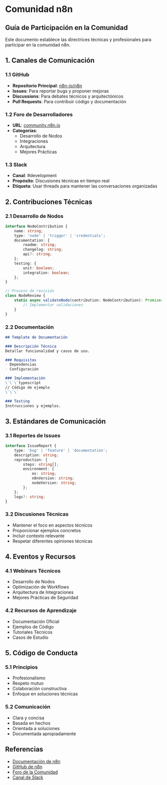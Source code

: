 # Comunidad n8n

## Guía de Participación en la Comunidad

Este documento establece las directrices técnicas y profesionales para participar en la comunidad n8n.

## 1. Canales de Comunicación

### 1.1 GitHub
- **Repositorio Principal**: [n8n-io/n8n](https://github.com/n8n-io/n8n)
- **Issues**: Para reportar bugs y proponer mejoras
- **Discussions**: Para debates técnicos y arquitectónicos
- **Pull Requests**: Para contribuir código y documentación

### 1.2 Foro de Desarrolladores
- **URL**: [community.n8n.io](https://community.n8n.io)
- **Categorías**:
  - Desarrollo de Nodos
  - Integraciones
  - Arquitectura
  - Mejores Prácticas

### 1.3 Slack
- **Canal**: #development
- **Propósito**: Discusiones técnicas en tiempo real
- **Etiqueta**: Usar threads para mantener las conversaciones organizadas

## 2. Contribuciones Técnicas

### 2.1 Desarrollo de Nodos
```typescript
interface NodeContribution {
    name: string;
    type: 'node' | 'trigger' | 'credentials';
    documentation: {
        readme: string;
        changelog: string;
        api?: string;
    };
    testing: {
        unit: boolean;
        integration: boolean;
    };
}

// Proceso de revisión
class NodeReview {
    static async validateNode(contribution: NodeContribution): Promise<boolean> {
        // Implementar validaciones
    }
}
```

### 2.2 Documentación
```markdown
## Template de Documentación

### Descripción Técnica
Detallar funcionalidad y casos de uso.

### Requisitos
- Dependencias
- Configuración

### Implementación
\`\`\`typescript
// Código de ejemplo
\`\`\`

### Testing
Instrucciones y ejemplos.
```

## 3. Estándares de Comunicación

### 3.1 Reportes de Issues
```typescript
interface IssueReport {
    type: 'bug' | 'feature' | 'documentation';
    description: string;
    reproduction: {
        steps: string[];
        environment: {
            os: string;
            n8nVersion: string;
            nodeVersion: string;
        };
    };
    logs?: string;
}
```

### 3.2 Discusiones Técnicas
- Mantener el foco en aspectos técnicos
- Proporcionar ejemplos concretos
- Incluir contexto relevante
- Respetar diferentes opiniones técnicas

## 4. Eventos y Recursos

### 4.1 Webinars Técnicos
- Desarrollo de Nodos
- Optimización de Workflows
- Arquitectura de Integraciones
- Mejores Prácticas de Seguridad

### 4.2 Recursos de Aprendizaje
- Documentación Oficial
- Ejemplos de Código
- Tutoriales Técnicos
- Casos de Estudio

## 5. Código de Conducta

### 5.1 Principios
- Profesionalismo
- Respeto mutuo
- Colaboración constructiva
- Enfoque en soluciones técnicas

### 5.2 Comunicación
- Clara y concisa
- Basada en hechos
- Orientada a soluciones
- Documentada apropiadamente

## Referencias

- [Documentación de n8n](https://docs.n8n.io/)
- [GitHub de n8n](https://github.com/n8n-io/n8n)
- [Foro de la Comunidad](https://community.n8n.io)
- [Canal de Slack](https://n8n-community.slack.com)
